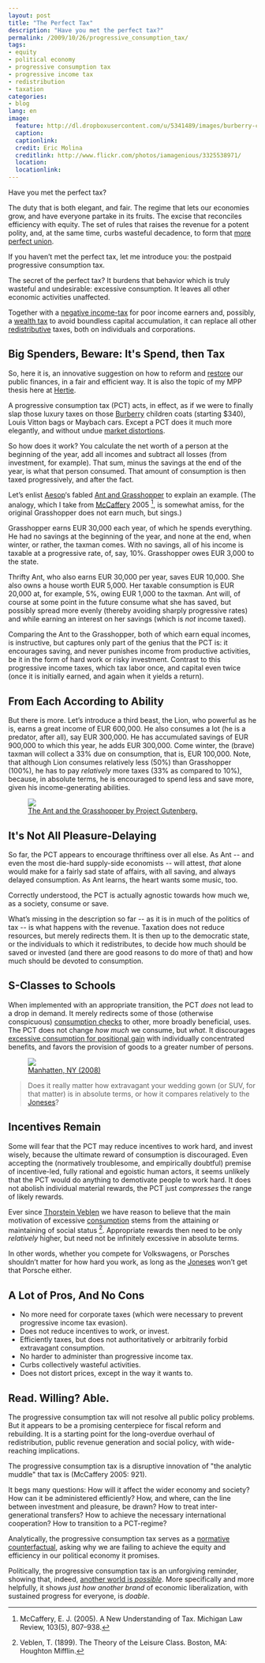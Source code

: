 ```yaml
---
layout: post
title: "The Perfect Tax"
description: "Have you met the perfect tax?"
permalink: /2009/10/26/progressive_consumption_tax/
tags: 
- equity
- political economy
- progressive consumption tax
- progressive income tax
- redistribution
- taxation
categories:
- blog
lang: en
image:
  feature: http://dl.dropboxusercontent.com/u/5341489/images/burberry-children_crop.jpg
  caption: 
  captionlink: 
  credit: Eric Molina
  creditlink: http://www.flickr.com/photos/iamagenious/3325538971/
  location: 
  locationlink:
---
```


Have you met the perfect tax?

The duty that is both elegant, and fair. 
The regime that lets our economies grow, and have everyone partake in its fruits. 
The excise that reconciles efficiency with equity. 
The set of rules that raises the revenue for a potent polity, and, at the same time, curbs wasteful decadence, to form that [more perfect union](http://en.wikipedia.org/wiki/Preamble_to_the_United_States_Constitution).

If you haven’t met the perfect tax, let me introduce you: 
the postpaid progressive consumption tax.

The secret of the perfect tax? 
It burdens that behavior which is truly wasteful and undesirable: 
excessive consumption. 
It leaves all other economic activities unaffected.

Together with a [negative income-tax](http://en.wikipedia.org/wiki/Negative_income_tax) for poor income earners and, possibly, a [wealth tax](http://en.wikipedia.org/wiki/Wealth_tax) to avoid boundless capital accumulation, it can replace all other [redistributive](http://maxheld.de/2009/10/07/for-redistribution/) taxes, both on individuals and corporations. 


## Big Spenders, Beware: It's Spend, then Tax

So, here it is, an innovative suggestion on how to reform  and [restore](http://maxheld.de/2009/10/07/for-redistribution/) our public finances, in a fair and efficient way. 
It is also the topic of my MPP thesis here at [Hertie](http://www.hertie-school.org).

A progressive consumption tax (PCT) acts, in effect, as if we were to finally slap those luxury taxes on those [Burberry](http://us.burberry.com/home/index.jsp) children coats (starting $340), Louis Vitton bags or Maybach cars. 
Except a PCT does it much more elegantly, and without undue [market distortions](http://en.wikipedia.org/wiki/Market_distortion).

So how does it work? 
You calculate the net worth of a person at the beginning of the year, add all incomes and subtract all losses (from investment, for example). 
That sum, minus the savings at the end of the year, is what that person consumed. 
That amount of consumption is then taxed progressively, and after the fact.

Let’s enlist [Aesop](http://en.wikipedia.org/wiki/Aesop)‘s fabled [Ant and Grasshopper](http://en.wikipedia.org/wiki/The_Ant_and_the_Grasshopper) to explain an example. 
(The analogy, which I take from [McCaffery](http://edmccaffery.com/) 2005 [^1], is somewhat amiss, for the original Grasshopper does not earn much, but sings.)

Grasshopper earns EUR 30,000 each year, of which he spends everything. He had no savings at the beginning of the year, and none at the end, when winter, or rather, the taxman comes. 
With no savings, all of his income is taxable at a progressive rate, of, say, 10%. 
Grasshopper owes EUR 3,000 to the state.

Thrifty Ant, who also earns EUR 30,000 per year, saves EUR 10,000. 
She also owns a house worth EUR 5,000. 
Her taxable consumption is EUR 20,000 at, for example, 5%, owing EUR 1,000 to the taxman. 
Ant will, of course at some point in the future consume what she has saved, but possibly spread more evenly (thereby avoiding sharply progressive rates) and while earning an interest on her savings (which is *not* income taxed).

Comparing the Ant to the Grasshopper, both of which earn equal incomes, is instructive, but captures only part of the genius that the PCT is: 
it encourages saving, and never punishes income from productive activities, be it in the form of hard work or risky investment. 
Contrast to this progressive income taxes, which tax labor once, and capital even twice (once it is initially earned, and again when it yields a return).


## From Each According to Ability

But there is more. 
Let’s introduce a third beast, the Lion, who powerful as he is, earns a great income of EUR 600,000. 
He also consumes a lot (he is a predator, after all), say EUR 300,000. 
He has accumulated savings of EUR 900,000 to which this year, he adds EUR 300,000. 
Come winter, the (brave) taxman will collect a 33% due on consumption, that is, EUR 100,000. 
Note, that although Lion consumes relatively less (50%) than Grasshopper (100%), he has to pay *relatively* more taxes (33% as compared to 10%), because, in absolute terms, he is encouraged to spend less and save more, given his income-generating abilities.

<figure>
    <a href="http://dl.dropboxusercontent.com/u/5341489/images/ant-grashopper.jpg">
    <img src="http://dl.dropboxusercontent.com/u/5341489/images/ant-grashopper.jpg">
    </a>
    <figcaption>
        <a href="http://de.wikipedia.org/wiki/Datei:The_Ant_and_the_Grasshopper_-_Project_Gutenberg_etext_19994.jpg"
        title="The Ant and the Grasshopper">
        The Ant and the Grasshopper by Project Gutenberg.
        </a>
    </figcaption>
</figure>


## It's Not All Pleasure-Delaying

So far, the PCT appears to encourage thriftiness over all else. 
As Ant -- and even the most die-hard supply-side economists -- will attest, *that* alone would make for a fairly sad state of affairs, with all saving, and always delayed consumption. 
As Ant learns, the heart wants some music, too.

Correctly understood, the PCT is actually agnostic towards how much we, as a society, consume or save.

What’s missing in the description so far -- as it is in much of the politics of tax -- is what happens with the revenue. 
Taxation does not reduce resources, but merely redirects them. 
It is then up to the democratic state, or the individuals to which it redistributes, to decide how much should be saved or invested (and there are good reasons to do more of that) and how much should be devoted to consumption.


## S-Classes to Schools

When implemented with an appropriate transition, the PCT *does* not lead to a drop in demand. 
It merely redirects some of those (otherwise conspicuous) [consumption checks](http://maxheld.de/2009/10/07/for-redistribution/) to other, more broadly beneficial, uses. 
The PCT does not change *how much* we consume, but *what*. 
It discourages [excessive consumption for positional gain](http://www.prospect.org/cs/articles?article=postconsumer_prosperity) with individually concentrated benefits, and favors the provision of goods to a greater number of persons.

<figure>
    <a href="http://lh4.googleusercontent.com/-mKn-44fjCdU/UhOrI1LigxI/AAAAAAACmXg/lxozHF_ebyo/w869-h539-no/IMG_0774.JPG">
    <img src="http://lh4.googleusercontent.com/-mKn-44fjCdU/UhOrI1LigxI/AAAAAAACmXg/lxozHF_ebyo/w869-h539-no/IMG_0774.JPG">
    </a>
    <figcaption>
        <a href="http://lh4.googleusercontent.com/-mKn-44fjCdU/UhOrI1LigxI/AAAAAAACmXg/lxozHF_ebyo/w869-h539-no/IMG_0774.JPG"
        title="Manhatten, NY (2008)">
        Manhatten, NY (2008)
        </a>
    </figcaption>
</figure>

> Does it really matter how extravagant your wedding gown (or SUV, for that matter) is in absolute terms, or how it compares relatively to the [Joneses](http://en.wikipedia.org/wiki/Keeping_up_with_the_Joneses)?


## Incentives Remain

Some will fear that the PCT may reduce incentives to work hard, and invest wisely, because the ultimate reward of consumption is discouraged. 
Even accepting the (normatively troublesome, and empirically doubtful) premise of incentive-led, fully rational and egoistic human actors, it seems unlikely that the PCT would do anything to demotivate people to work hard. 
It does not abolish individual material rewards, the PCT just *compresses* the range of likely rewards.

Ever since [Thorstein Veblen](http://en.wikipedia.org/wiki/Thorstein_Veblen) we have reason to believe that the main motivation of excessive [consumption](http://en.wikipedia.org/wiki/Conspicuous_consumption) stems from the attaining or maintaining of social status [^2]. 
Appropriate rewards then need to be only *relatively* higher, but need not be infinitely excessive in absolute terms.

In other words, whether you compete for Volkswagens, or Porsches shouldn’t matter for how hard you work, as long as the [Joneses](http://en.wikipedia.org/wiki/Keeping_up_with_the_Joneses) won’t get that Porsche either.


## A Lot of Pros, And No Cons

- No more need for corporate taxes (which were necessary to prevent progressive income tax evasion).
- Does not reduce incentives to work, or invest.
- Efficiently taxes, but does not authoritatively or arbitrarily forbid extravagant consumption.
- No harder to administer than progressive income tax.
- Curbs collectively wasteful activities.
- Does not distort prices, except in the way it wants to.


## Read. Willing? Able.

The progressive consumption tax will not resolve all public policy problems. 
But it appears to be a promising centerpiece for fiscal reform and rebuilding. 
It is a starting point for the long-overdue overhaul of redistribution, public revenue generation and social policy, with wide-reaching implications.

The progressive consumption tax is a disruptive innovation of "the analytic muddle" that tax is (McCaffery 2005: 921).

It begs many questions: 
How will it affect the wider economy and society? 
How can it be administered efficiently? 
How, and where, can the line between investment and pleasure, be drawn? 
How to treat inter-generational transfers? 
How to achieve the necessary international cooperation? 
How to transition to a PCT-regime?

Analytically, the progressive consumption tax serves as a [normative counterfactual](http://maxheld.de/2009/10/13/setting_goalposts/), asking why we are failing to achieve the equity and efficiency in our political economy it promises.

Politically, the progressive consumption tax is an unforgiving reminder, showing that, indeed, [another world is *possible*](http://www.attac.org/).
More specifically and more helpfully, it shows *just how another brand* of economic liberalization, with sustained progress for everyone, is *doable*.

[^1]: McCaffery, E. J. (2005). A New Understanding of Tax. Michigan Law Review, 103(5), 807–938.
[^2]: Veblen, T. (1899). The Theory of the Leisure Class. Boston, MA: Houghton Mifflin.